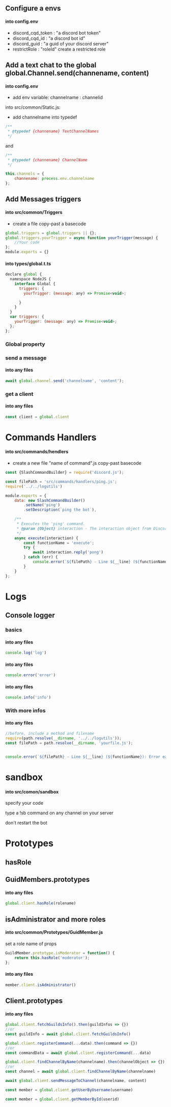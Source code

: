 ## Configure a envs
#### into config.env
- discord_cqd_token : "a discord bot token"
- discord_cqd_id : "a discord bot id"
- discord_guid : "a guid of your discord server"
- restrictRole : "roleId" create a restricted role


## Add a text chat to the global global.Channel.send(channename, content)
#### into config.env
- add env variable: channelname : channelid

into src/common/Static.js:
- add channelname into typedef
```js
/**
 * @typedef {channename} TextChannelNames
 */
```
and 
```ts
/**
 * @typedef {channename} ChannelName
 */
```

```js
this.channels = {
    channename: process.env.channelname
};
```

## Add Messages triggers
#### into src/common/Triggers
- create a file 
copy-past a basecode

```js
global.triggers = global.triggers || {};
global.triggers.yourTrigger = async function yourTrigger(message) {
    //Your code
};
module.exports = {}
```
#### into types/global.t.ts
```js
declare global {
  namespace NodeJS {
    interface Global {
      triggers: {
        yourTrigger: (message: any) => Promise<void>;

      }
    }
  }
  var triggers: {
    yourTrigger: (message: any) => Promise<void>;
  };
};
```

### Global property

### send a message
#### into any files
```js
await global.channel.send('channelname', 'content');
```

### get a client
#### into any files
```js
const client = global.client
```


# Commands Handlers 
#### into src/commands/hendlers

- create a new file "name of command".js
copy-past basecode 
```js
const {SlashCommandBuilder} = require('discord.js');

const filePath = 'src/commands/handlers/ping.js';
require('../../logutils')

module.exports = {
    data: new SlashCommandBuilder()
        .setName('ping')
        .setDescription(`ping the bot`),

    /**
     * Executes the 'ping' command.
     * @param {Object} interaction - The interaction object from Discord.js.
     */
    async execute(interaction) {
        const functionName = 'execute';
        try {
            await interaction.reply('pong')
        } catch (err) {
            console.error(`${filePath} - Line ${__line} (${functionName}): Error executing command:`, err);
        }
    }
};

```


# Logs
## Console logger
### basics
#### into any files
```js
console.log('log')
```
#### into any files
```js
console.error('error')
```
#### into any files
```js
console.info('info')
```

### With more infos
#### into any files
```js
//before, include a method and filename
require(path.resolve(__dirname, '../../logutils'));
const filePath = path.resolve(__dirname, 'yourfile.js');


console.error(`${filePath} - Line ${__line} (${functionName}): Error executing:`, err);
```

# sandbox
#### into src/comon/sandbox

specify your code

type a !sb command on any channel on your server

don't restart the bot

# Prototypes
## hasRole
## GuidMembers.prototypes
####  into any files
```js
global.client.hasRole(rolename)
```

## isAdministrator and more roles
#### into src/common/Prototypes/GuidMember.js
set a role name of props
```js
GuildMember.prototype.isModerator = function() {
    return this.hasRole('moderator');
};
```

#### into any files
```js
member.client.isAdministrator()
```

## Client.prototypes
#### into any files
```js
global.client.fetchGuildsInfo().then(guildInfos => {})
//or 
const guildInfo = await global.client.fetchGuildsInfo()
```
```js
global.client.registerCommand(...data).then(command => {})
//or
const commandData = await global.client.registerCommand(...data)
```

```js
global.client.findChannelByName(channelname).then(channelObject => {})
//or
const channel = await global.client.findChannelByName(channelname)
```

```js
await global.client.sendMessageToChannel(channelname, content)
```

```js
const member = global.client.getUserByUsername(username)
```

```js
const member = global.client.getMemberById(userid)
```


